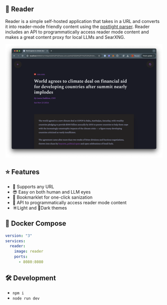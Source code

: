 ## 📖 Reader

Reader is a simple self-hosted application that takes in a URL and converts it into reader-mode friendly content using the [postlight parser](https://github.com/postlight/parser). Reader includes an API to programmatically access reader mode content and makes a great content proxy for local LLMs and SearXNG.

![Reader Screenshot](docs/images/screenshot.png)

## ⭐️ Features

- 🔗 Supports any URL
- 😎 Easy on both human and LLM eyes
- 🔖 Bookmarklet for one-click sanization
- 🔌 API to programmatically access reader mode content
- ☀️Light and 🌙Dark themes

## 🐳 Docker Compose

```yaml
version: "3"
services:
  reader:
    image: reader
    ports:
      - 8080:8080
```

## 🛠️ Development

- `npm i`
- `node run dev`